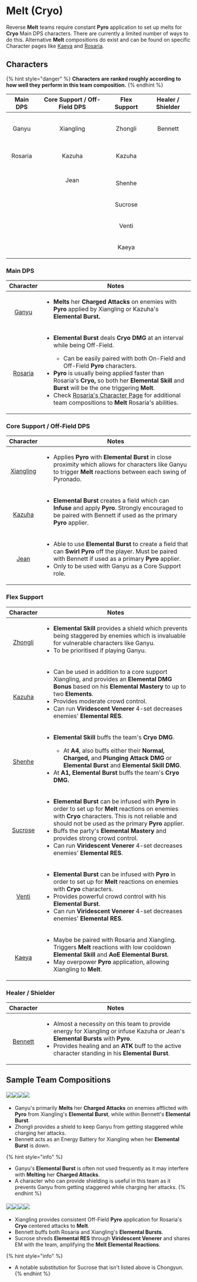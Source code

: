 # Melt (Cryo)

Reverse **Melt** teams require constant **Pyro** application to set up melts for **Cryo** Main DPS characters. There are currently a limited number of ways to do this. Alternative **Melt** compositions do exist and can be found on specific Character pages like [Kaeya](../characters/cryo/kaeya.md) and [Rosaria](../characters/cryo/rosaria.md).

## Characters

{% hint style="danger" %}
**Characters are ranked roughly according to how well they perform in this team composition.**
{% endhint %}

|                                       Main DPS                                       |                               Core Support / Off-Field DPS                               |                                     Flex Support                                     |                                   Healer / Shielder                                  |
| :----------------------------------------------------------------------------------: | :--------------------------------------------------------------------------------------: | :----------------------------------------------------------------------------------: | :----------------------------------------------------------------------------------: |
|   <p><img src="../.gitbook/assets/UI_AvatarIcon_Ganyu.png" alt=""></p><p>Ganyu</p>   | <p><img src="../.gitbook/assets/UI_AvatarIcon_Xiangling.png" alt=""></p><p>Xiangling</p> | <p><img src="../.gitbook/assets/UI_AvatarIcon_Zhongli.png" alt=""></p><p>Zhongli</p> | <p><img src="../.gitbook/assets/UI_AvatarIcon_Bennett.png" alt=""></p><p>Bennett</p> |
| <p><img src="../.gitbook/assets/UI_AvatarIcon_Rosaria.png" alt=""></p><p>Rosaria</p> |    <p><img src="../.gitbook/assets/UI_AvatarIcon_Kazuha.png" alt=""></p><p>Kazuha</p>    |  <p><img src="../.gitbook/assets/UI_AvatarIcon_Kazuha.png" alt=""></p><p>Kazuha</p>  |                                                                                      |
|                                                                                      |        <p><img src="../.gitbook/assets/UI_AvatarIcon_Jean.png" alt=""><br>Jean</p>       |  <p><img src="../.gitbook/assets/UI_AvatarIcon_Shenhe.png" alt=""></p><p>Shenhe</p>  |                                                                                      |
|                                                                                      |                                                                                          |   <p><img src="../.gitbook/assets/UI_AvatarIcon_Sucrose.png" alt=""><br>Sucrose</p>  |                                                                                      |
|                                                                                      |                                                                                          |     <p><img src="../.gitbook/assets/UI_AvatarIcon_Venti.png" alt=""><br>Venti</p>    |                                                                                      |
|                                                                                      |                                                                                          |     <p><img src="../.gitbook/assets/UI_AvatarIcon_Kaeya.png" alt=""><br>Kaeya</p>    |                                                                                      |

### Main DPS

|                                                             Character                                                            | Notes                                                                                                                                                                                                                                                                                                                                                                                                                                                                                                                                                                                                                                    |
| :------------------------------------------------------------------------------------------------------------------------------: | ---------------------------------------------------------------------------------------------------------------------------------------------------------------------------------------------------------------------------------------------------------------------------------------------------------------------------------------------------------------------------------------------------------------------------------------------------------------------------------------------------------------------------------------------------------------------------------------------------------------------------------------- |
|    <p><img src="../.gitbook/assets/UI_AvatarIcon_Ganyu.png" alt=""></p><p><a href="../characters/cryo/ganyu.md">Ganyu</a></p>    | <ul><li><strong>Melts</strong> her <strong>Charged Attacks</strong> on enemies with <strong>Pyro</strong> applied by Xiangling or Kazuha's <strong>Elemental Burst.</strong></li></ul>                                                                                                                                                                                                                                                                                                                                                                                                                                                   |
| <p><img src="../.gitbook/assets/UI_AvatarIcon_Rosaria.png" alt=""></p><p><a href="../characters/cryo/rosaria.md">Rosaria</a></p> | <ul><li><p><strong>Elemental Burst</strong> deals <strong>Cryo DMG</strong> at an interval while being Off-Field.</p><ul><li>Can be easily paired with both On-Field and Off-Field <strong>Pyro</strong> characters.</li></ul></li><li><strong>Pyro</strong> is usually being applied faster than Rosaria's <strong>Cryo,</strong> so both her <strong>Elemental Skill</strong> and <strong>Burst</strong> will be the one triggering <strong>Melt</strong>.</li><li>Check <a href="../characters/cryo/rosaria.md">Rosaria's Character Page</a> for additional team compositions to <strong>Melt</strong> Rosaria's abilities.</li></ul> |

### Core Support / Off-Field DPS

|                                                                            Character                                                                            | Notes                                                                                                                                                                                                                                                                            |
| :-------------------------------------------------------------------------------------------------------------------------------------------------------------: | -------------------------------------------------------------------------------------------------------------------------------------------------------------------------------------------------------------------------------------------------------------------------------- |
|              <p><img src="../.gitbook/assets/UI_AvatarIcon_Xiangling.png" alt=""></p><p><a href="../characters/pyro/xiangling.md">Xiangling</a></p>             | <ul><li>Applies <strong>Pyro</strong> with <strong>Elemental Burst</strong> in close proximity which allows for characters like Ganyu to trigger <strong>Melt</strong> reactions between each swing of Pyronado.</li></ul>                                                       |
|                  <p><img src="../.gitbook/assets/UI_AvatarIcon_Kazuha.png" alt=""></p><p><a href="../characters/anemo/kazuha.md">Kazuha</a></p>                 | <ul><li><strong>Elemental Burst</strong> creates a field which can <strong>Infuse</strong> and apply <strong>Pyro</strong>. Strongly encouraged to be paired with Bennett if used as the primary <strong>Pyro</strong> applier.</li></ul>                                        |
| <p><a href="../characters/anemo/jean.md"><img src="../.gitbook/assets/UI_AvatarIcon_Jean.png" alt=""></a><br><a href="../characters/anemo/jean.md">Jean</a></p> | <ul><li>Able to use <strong>Elemental Burst</strong> to create a field that can <strong>Swirl Pyro</strong> off the player. Must be paired with Bennett if used as a primary <strong>Pyro</strong> applier.</li><li>Only to be used with Ganyu as a Core Support role.</li></ul> |

### Flex Support

|                                                             Character                                                             | Notes                                                                                                                                                                                                                                                                                                                                                                                                                                                                                                         |
| :-------------------------------------------------------------------------------------------------------------------------------: | ------------------------------------------------------------------------------------------------------------------------------------------------------------------------------------------------------------------------------------------------------------------------------------------------------------------------------------------------------------------------------------------------------------------------------------------------------------------------------------------------------------- |
|  <p><img src="../.gitbook/assets/UI_AvatarIcon_Zhongli.png" alt=""></p><p><a href="../characters/geo/zhongli.md">Zhongli</a></p>  | <ul><li><strong>Elemental Skill</strong> provides a shield which prevents being staggered by enemies which is invaluable for vulnerable characters like Ganyu.</li><li>To be prioritised if playing Ganyu.</li></ul>                                                                                                                                                                                                                                                                                          |
|   <p><img src="../.gitbook/assets/UI_AvatarIcon_Kazuha.png" alt=""></p><p><a href="../characters/anemo/kazuha.md">Kazuha</a></p>  | <ul><li>Can be used in addition to a core support Xiangling, and provides an <strong>Elemental DMG Bonus</strong> based on his <strong>Elemental Mastery</strong> to up to two <strong>Elements</strong>.</li><li>Provides moderate crowd control.</li><li>Can run <strong>Viridescent Venerer</strong> 4-set decreases enemies' <strong>Elemental RES</strong>.</li></ul>                                                                                                                                    |
|   <p><img src="../.gitbook/assets/UI_AvatarIcon_Shenhe.png" alt=""></p><p><a href="../characters/cryo/shenhe.md">Shenhe</a></p>   | <ul><li><p><strong>Elemental Skill</strong> buffs the team's <strong>Cryo DMG</strong>.</p><ul><li>At <strong>A4</strong>, also buffs either their <strong>Normal, Charged,</strong> and <strong>Plunging Attack DMG</strong> or <strong>Elemental Burst</strong> and <strong>Elemental Skill DMG</strong>.</li></ul></li><li>At <strong>A1, Elemental Burst</strong> buffs the team's <strong>Cryo DMG.</strong></li></ul>                                                                                   |
| <p><img src="../.gitbook/assets/UI_AvatarIcon_Sucrose.png" alt=""></p><p><a href="../characters/anemo/sucrose.md">Sucrose</a></p> | <ul><li><strong>Elemental Burst</strong> can be infused with <strong>Pyro</strong> in order to set up for <strong>Melt</strong> reactions on enemies with <strong>Cryo</strong> characters. This is not reliable and should not be used as the primary <strong>Pyro</strong> applier.</li><li>Buffs the party's <strong>Elemental Mastery</strong> and provides strong crowd control.</li><li>Can run <strong>Viridescent Venerer</strong> 4-set decreases enemies' <strong>Elemental RES</strong>.</li></ul> |
|      <p><img src="../.gitbook/assets/UI_AvatarIcon_Venti.png" alt=""><br><a href="../characters/anemo/venti.md">Venti</a></p>     | <ul><li><strong>Elemental Burst</strong> can be infused with <strong>Pyro</strong> in order to set up for <strong>Melt</strong> reactions on enemies with <strong>Cryo</strong> characters.</li><li>Provides powerful crowd control with his <strong>Elemental Burst</strong>.</li><li>Can run <strong>Viridescent Venerer</strong> 4-set decreases enemies' <strong>Elemental RES</strong>.</li></ul>                                                                                                        |
|     <p><img src="../.gitbook/assets/UI_AvatarIcon_Kaeya.png" alt=""></p><p><a href="../characters/cryo/kaeya.md">Kaeya</a></p>    | <ul><li>Maybe be paired with Rosaria and Xiangling. Triggers <strong>Melt</strong> reactions with low cooldown <strong>Elemental Skill</strong> and <strong>AoE Elemental Burst.</strong></li><li>May overpower <strong>Pyro</strong> application, allowing Xiangling to <strong>Melt</strong>.</li></ul>                                                                                                                                                                                                     |

### Healer / Shielder

|                                                             Character                                                            | Notes                                                                                                                                                                                                                                                                                                          |
| :------------------------------------------------------------------------------------------------------------------------------: | -------------------------------------------------------------------------------------------------------------------------------------------------------------------------------------------------------------------------------------------------------------------------------------------------------------- |
| <p><img src="../.gitbook/assets/UI_AvatarIcon_Bennett.png" alt=""></p><p><a href="../characters/pyro/bennett.md">Bennett</a></p> | <ul><li>Almost a necessity on this team to provide energy for Xiangling or infuse Kazuha or Jean's <strong>Elemental Bursts</strong> with <strong>Pyro</strong>.</li><li>Provides healing and an <strong>ATK</strong> buff to the active character standing in his <strong>Elemental Burst</strong>.</li></ul> |

## Sample Team Compositions

#### ![](../.gitbook/assets/UI\_AvatarIcon\_Ganyu.png)![](../.gitbook/assets/UI\_AvatarIcon\_Xiangling.png)![](../.gitbook/assets/UI\_AvatarIcon\_Zhongli.png)![](../.gitbook/assets/UI\_AvatarIcon\_Bennett.png)

* Ganyu's primarily **Melts** her **Charged Attacks** on enemies afflicted with **Pyro** from Xiangling's **Elemental Burst**, while within Bennett's **Elemental Burst**.
* Zhongli provides a shield to keep Ganyu from getting staggered while charging her attacks.
* Bennett acts as an Energy Battery for Xiangling when her **Elemental Burst** is down.

{% hint style="info" %}
* Ganyu's **Elemental Burst** is often not used frequently as it may interfere with **Melting** her **Charged Attacks**.
* A character who can provide shielding is useful in this team as it prevents Ganyu from getting staggered while charging her attacks.
{% endhint %}

#### ![](../.gitbook/assets/UI\_AvatarIcon\_Rosaria.png)![](../.gitbook/assets/UI\_AvatarIcon\_Xiangling.png)![](../.gitbook/assets/UI\_AvatarIcon\_Sucrose.png)![](../.gitbook/assets/UI\_AvatarIcon\_Bennett.png)

* Xiangling provides consistent Off-Field **Pyro** application for Rosaria's **Cryo** centered attacks to **Melt**.
* Bennett buffs both Rosaria and Xiangling's **Elemental Bursts**.
* Sucrose shreds **Elemental RES** through **Viridescent Venerer** and shares EM with the team, amplifying the **Melt Elemental Reactions**.

{% hint style="info" %}
* A notable substitution for Sucrose that isn't listed above is Chongyun.
{% endhint %}
